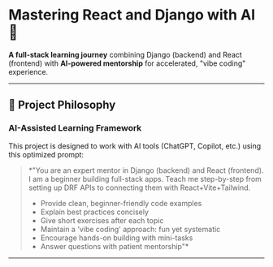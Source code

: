 # Mastering React and Django with AI 🚀

**A full-stack learning journey** combining Django (backend) and React (frontend) with **AI-powered mentorship** for accelerated, "vibe coding" experience.

---

## 🌟 Project Philosophy

### **AI-Assisted Learning Framework**
This project is designed to work with AI tools (ChatGPT, Copilot, etc.) using this optimized prompt:

> *"You are an expert mentor in Django (backend) and React (frontend). I am a beginner building full-stack apps. Teach me step-by-step from setting up DRF APIs to connecting them with React+Vite+Tailwind.  
> - Provide clean, beginner-friendly code examples  
> - Explain best practices concisely  
> - Give short exercises after each topic  
> - Maintain a 'vibe coding' approach: fun yet systematic  
> - Encourage hands-on building with mini-tasks  
> - Answer questions with patient mentorship"*


---


